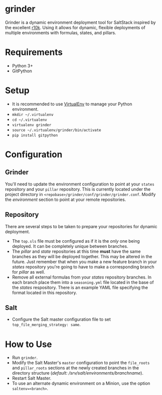 # grinder
Grinder is a dynamic environment deployment tool for SaltStack inspired by the excellent [r10k](https://github.com/puppetlabs/r10k).  Using it allows for dynamic, flexible deployments of multiple environments with formulas, states, and pillars.

# Requirements
* Python 3+
* GitPython

# Setup
* It is recommended to use [VirtualEnv](https://virtualenv.pypa.io/en/stable/) to manage your Python environment.
 * `mkdir ~/.virtualenv`
 * `cd ~/.virtualenv`
 * `virtualenv grinder`
 * `source ~/.virtualenv/grinder/bin/activate`
* `pip install gitpython`

# Configuration
## Grinder
You'll need to update the environment configuration to point at your `states` repository and your `pillar` repository.  This is currently located under the project directory in `<repobase>/grinder/conf/grinder/grinder.conf`.  Modify the *environment* section to point at your remote repositories.

## Repository
There are several steps to be taken to prepare your repositories for dynamic deployment.
* The `top.sls` file must be configured as if it is the *only* one being deployed.  It can be completely unique between branches.
* The *pillar* and *state* repositories at this time __must__ have the same branches as they will be deployed together.  This may be altered in the future.  Just remember that when you make a new feature branch in your *states* repository you're going to have to make a corresponding branch for *pillar* as well.
* Remove all external formulas from your *states* repository branches.  In each branch place them into a `seasoning.yml` file located in the base of the *states* respository.  There is an example YAML file specifying the format located in this repository.

## Salt
* Configure the Salt master configuration file to set `top_file_merging_strategy: same`.

# How to Use
* Run `grinder`.
* Modify the Salt Master's `master` configuration to point the `file_roots` and `pillar_roots` sections at the newly created branches in the directory structure (*default:*  */srv/salt/environments/branchname*).
* Restart Salt Master.
* To use an alternate dynamic environment on a Minion, use the option `saltenv=<branch>`.
